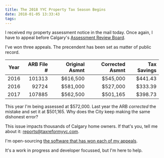 ```yaml
---
title: The 2018 YYC Property Tax Season Begins
date: 2018-01-05 13:33:43
tags:
---
```


I received my property assessment notice in the mail today. Once again, I have to appeal before Calgary's <a href="http://www.calgaryarb.ca/eCourtPublic/">Assessment Review Board</a>.

I've won three appeals. The precendent has been set as matter of public record.

| Year | ARB File # | Original Asmnt | Corrected Asmnt | Tax Savings |
| ---- | ---------: | -------------: | --------------: | ----------: |
| 2016 | 101313     | $616,500       | $545,000        | $441.43     |
| 2016 | 92724      | $581,000       | $527,000        | $333.39     |
| 2017 | 107885     | $562,500       | $501,165        | $398.73     |

This year I'm being assessed at $572,000. Last year the ARB _corrected_ the mistake and set it at $501,165. Why does the City keep making the same dishonest error?

This issue impacts thousands of Calgary home owners. If that's you, tell me about it: [reports@taxreformyyc.com](mailto:reports@taxreformyyc.com).

I'm open-sourcing [the software that has won each of my appeals](https://github.com/TaxReformYYC/report-generator-2018).

It's a work in progress and developer focussed, but I'm here to help.

